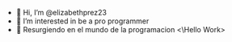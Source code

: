 - 👋 Hi, I’m @elizabethprez23
- 👀 I’m interested in be a pro programmer
- 🌱 Resurgiendo en el mundo de la programacion
<\Hello Work\>
<!---
elizabethprez23/elizabethprez23 is a ✨ special ✨ repository because its `README.md` (this file) appears on your GitHub profile.
You can click the Preview link to take a look at your changes.
--->
